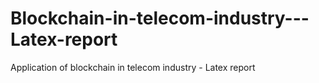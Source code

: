 # Blockchain-in-telecom-industry---Latex-report
Application of blockchain in telecom industry - Latex report
